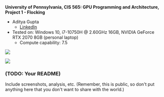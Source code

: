 **University of Pennsylvania, CIS 565: GPU Programming and Architecture,
Project 1 - Flocking**

* Aditya Gupta
  * [LinkedIn](https://www.linkedin.com/in/aditya-gupta1/)
* Tested on: Windows 10, i7-10750H @ 2.60GHz 16GB, NVIDIA GeForce RTX 2070 8GB (personal laptop)
  * Compute capability: 7.5

![](images/captures/gif_5k.gif)

![](images/captures/gif_50k.gif)

### (TODO: Your README)

Include screenshots, analysis, etc. (Remember, this is public, so don't put
anything here that you don't want to share with the world.)
